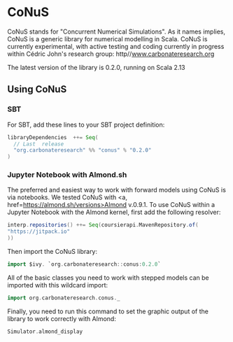 # CoNuS
CoNuS stands for "Concurrent Numerical Simulations". As it names implies, CoNuS is a generic library for numerical modelling in Scala. CoNuS is currently experimental, with active testing and coding currently in progress within Cédric John's research group: http//www.carbonateresearch.org 

The latest version of the library is 0.2.0, running on Scala 2.13

## Using CoNuS

### SBT

For SBT, add these lines to your SBT project definition:

```scala
libraryDependencies  ++= Seq(
  // Last  release
  "org.carbonateresearch" %% "conus" % "0.2.0"
)
```

### Jupyter Notebook with Almond.sh

The preferred and easiest way to work with forward models using CoNuS is via notebooks. We tested CoNuS with <a, href=https://almond.sh/versions>Almond v.0.9.1</a>. To use CoNuS within a Jupyter Notebook with the Almond kernel, first add the following resolver:

```scala
interp.repositories() ++= Seq(coursierapi.MavenRepository.of(
"https://jitpack.io"
))
```
Then import the CoNuS library:

```scala
import $ivy. `org.carbonateresearch::conus:0.2.0`
```
All of the basic classes you need to work with stepped models can be imported with this wildcard import:

```scala
import org.carbonateresearch.conus._
```
Finally, you need to run this command to set the graphic output of the library to work correctly with Almond:
```scala
Simulator.almond_display
```
